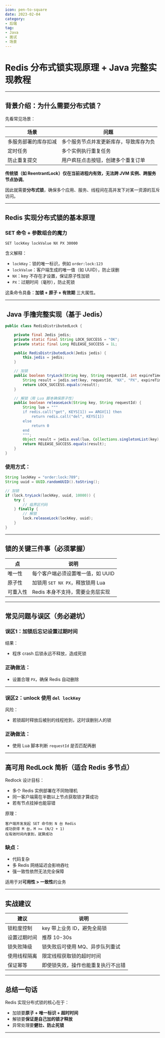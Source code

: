 ```yaml
---
icon: pen-to-square
date: 2023-02-04
category:
- 后端
tag:
- Java
- 面试
- 场景
---
```


# Redis 分布式锁实现原理 + Java 完整实现教程

---

## 背景介绍：为什么需要分布式锁？

先看常见场景：

| 场景         | 问题                  |
| ---------- | ------------------- |
| 多服务部署的库存扣减 | 多个服务节点并发更新库存，导致库存为负 |
| 定时任务       | 多个实例执行重复任务          |
| 防止重复提交     | 用户疯狂点击按钮，创建多个重复订单   |

**传统锁（如 ReentrantLock）仅在当前进程内有效，无法跨 JVM 实例、跨服务节点协调**。

因此就需要**分布式锁**，确保多个应用、服务、线程间在高并发下对某一资源的互斥访问。

---

## Redis 实现分布式锁的基本原理

### SET 命令 + 参数组合的魔力

```shell
SET lockKey lockValue NX PX 30000
```

含义解释：

* `lockKey`：锁的唯一标识，例如 `order:lock:123`
* `lockValue`：客户端生成的唯一值（如 UUID），防止误删
* `NX`：key 不存在才设置，保证原子性加锁
* `PX`：过期时间（毫秒），防止死锁

 这条命令具备：**加锁 + 原子 + 有效期** 三大属性。

---

## ️ Java 手撸完整实现（基于 Jedis）

```java
public class RedisDistributedLock {

    private final Jedis jedis;
    private static final String LOCK_SUCCESS = "OK";
    private static final Long RELEASE_SUCCESS = 1L;

    public RedisDistributedLock(Jedis jedis) {
        this.jedis = jedis;
    }

    // 加锁
    public boolean tryLock(String key, String requestId, int expireTimeMillis) {
        String result = jedis.set(key, requestId, "NX", "PX", expireTimeMillis);
        return LOCK_SUCCESS.equals(result);
    }

    // 解锁（用 Lua 脚本确保原子性）
    public boolean releaseLock(String key, String requestId) {
        String lua = """
        if redis.call("get", KEYS[1]) == ARGV[1] then
            return redis.call("del", KEYS[1])
        else
            return 0
        end
        """;
        Object result = jedis.eval(lua, Collections.singletonList(key), Collections.singletonList(requestId));
        return RELEASE_SUCCESS.equals(result);
    }
}
```

### 使用方式：

```java
String lockKey = "order:lock:789";
String uuid = UUID.randomUUID().toString();

// 加锁
if (lock.tryLock(lockKey, uuid, 10000)) {
    try {
        // 临界区代码
    } finally {
        // 解锁
        lock.releaseLock(lockKey, uuid);
    }
}
```

---

## 锁的关键三件事（必须掌握）

| 点    | 说明                       |
| ---- | ------------------------ |
| 唯一性  | 每个客户端必须设置唯一值，如 UUID      |
| 原子性  | 加锁用 `SET NX PX`，释放锁用 Lua |
| 可重入性 | Redis 本身不支持，需要业务层实现      |

---

## 常见问题与误区（务必避坑）

### 误区1：加锁后忘记设置过期时间

结果：

* 程序 crash 后锁永远不释放，造成死锁

### 正确做法：

* 设置合理 `PX`，确保 Redis 自动删除

---

### 误区2：unlock 使用 `del lockKey`

风险：

* 若锁超时释放后被别的线程抢到，这时误删别人的锁

### 正确做法：

* 使用 Lua 脚本判断 `requestId` 是否匹配再删

---

## 高可用 RedLock 简析（适合 Redis 多节点）

Redlock 设计目标：

* 多个 Redis 实例部署在不同物理机
* 同一客户端需在半数以上节点获取锁才算成功
* 若有节点挂掉也能容错

原理：

```text
客户端并发发起 SET 命令到 N 台 Redis
成功获得 M 台，M >= (N/2 + 1)
在有效时间内拿到，就算成功
```

### 缺点：

* 代码复杂
* 多 Redis 网络延迟会影响吞吐
* 强一致性依然无法完全保障

适用于对**可用性 > 一致性**的业务

---

## 实战建议

| 建议     | 说明                |
| ------ | ----------------- |
| 锁粒度控制  | key 带上业务 ID，避免全局锁 |
| 设置过期时间 | 推荐 10-30s         |
| 锁失败降级  | 锁失败后可使用 MQ、异步队列重试 |
| 使用线程隔离 | 限定线程获取锁的超时时间      |
| 保证幂等   | 即使锁失效，操作也能重复执行不出错 |

---

## 总结一句话

Redis 实现分布式锁的核心在于：

* 加锁要**原子 + 唯一标识 + 超时时间**
* 解锁要**保证是自己加的锁才释放**
* 异常处理要**健壮、防止死锁**

---

